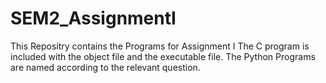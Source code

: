 # SEM2_AssignmentI
This Repositry contains the Programs for Assignment I
The C program is included with the object file and the executable file.
The Python Programs are named according to the relevant question.
